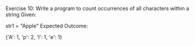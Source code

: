 Exercise 10: Write a program to count occurrences of all characters within a string
Given:

str1 = "Apple"
Expected Outcome:

{'A': 1, 'p': 2, 'l': 1, 'e': 1}
